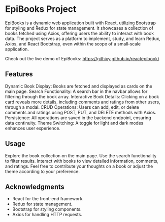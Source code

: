 # EpiBooks Project

EpiBooks is a dynamic web application built with React, utilizing Bootstrap for styling and Redux for state management. It showcases a collection of books fetched using Axios, offering users the ability to interact with book data. The project serves as a platform to implement, study, and learn Redux, Axios, and React Bootstrap, even within the scope of a small-scale application.

Check out the live demo of EpiBooks: https://githixy.github.io/reactepibook/

## Features

Dynamic Book Display: Books are fetched and displayed as cards on the main page.
Search Functionality: A search bar in the navbar allows for filtering through the book array.
Interactive Book Details: Clicking on a book card reveals more details, including comments and ratings from other users, through a modal.
CRUD Operations: Users can add, edit, or delete comments and ratings using POST, PUT, and DELETE methods with Axios.
Persistence: All operations are saved in the backend endpoint, ensuring data continuity.
Theme Switching: A toggle for light and dark modes enhances user experience.

## Usage

Explore the book collection on the main page. Use the search functionality to filter results. Interact with books to view detailed information, comments, and ratings. Feel free to contribute your thoughts on a book or adjust the theme according to your preference.

## Acknowledgments

- React for the front-end framework.
- Redux for state management.
- Bootstrap for styling components.
- Axios for handling HTTP requests.
